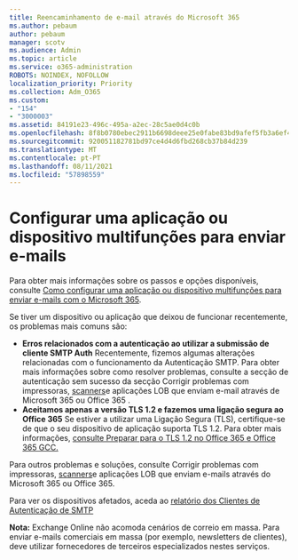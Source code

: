 ```yaml
---
title: Reencaminhamento de e-mail através do Microsoft 365
ms.author: pebaum
author: pebaum
manager: scotv
ms.audience: Admin
ms.topic: article
ms.service: o365-administration
ROBOTS: NOINDEX, NOFOLLOW
localization_priority: Priority
ms.collection: Adm_O365
ms.custom:
- "154"
- "3000003"
ms.assetid: 84191e23-496c-495a-a2ec-28c5ae0d4c0b
ms.openlocfilehash: 8f8b0780ebec2911b6698deee25e0fabe83bd9afef5fb3a6ef4c51cccd67fc7c
ms.sourcegitcommit: 920051182781bd97ce4d4d6fbd268cb37b84d239
ms.translationtype: MT
ms.contentlocale: pt-PT
ms.lasthandoff: 08/11/2021
ms.locfileid: "57898559"
---
```

# <a name="set-up-a-multifunction-device-or-application-to-send-email"></a>Configurar uma aplicação ou dispositivo multifunções para enviar e-mails

Para obter mais informações sobre os passos e opções disponíveis, consulte [Como configurar uma aplicação ou dispositivo multifunções para enviar e-mails com o Microsoft 365](https://docs.microsoft.com/Exchange/mail-flow-best-practices/how-to-set-up-a-multifunction-device-or-application-to-send-email-using-microsoft-365-or-office-365).
  
Se tiver um dispositivo ou aplicação que deixou de funcionar recentemente, os problemas mais comuns são:

- **Erros relacionados com a autenticação ao utilizar a submissão de cliente SMTP Auth** Recentemente, fizemos algumas alterações relacionadas com o funcionamento da Autenticação SMTP. Para obter mais informações sobre como resolver problemas, consulte a secção de autenticação sem sucesso da secção Corrigir problemas com impressoras, [scanners](https://docs.microsoft.com/Exchange/mail-flow-best-practices/fix-issues-with-printers-scanners-and-lob-applications-that-send-email-using-off#error-authentication-unsuccessful)e aplicações LOB que enviam e-mail através de Microsoft 365 ou Office 365 .
- **Aceitamos apenas a versão TLS 1.2 e fazemos uma ligação segura ao Office 365** Se estiver a utilizar uma Ligação Segura (TLS), certifique-se de que o seu dispositivo de aplicação suporta TLS 1.2. Para obter mais informações, [consulte Preparar para o TLS 1.2 no Office 365 e Office 365 GCC.](https://docs.microsoft.com/microsoft-365/compliance/prepare-tls-1.2-in-office-365)
 
Para outros problemas e soluções, consulte Corrigir problemas com impressoras, [scanners](https://docs.microsoft.com/Exchange/mail-flow-best-practices/fix-issues-with-printers-scanners-and-lob-applications-that-send-email-using-off)e aplicações LOB que enviam e-mails através do Microsoft 365 ou Office 365.

Para ver os dispositivos afetados, aceda ao [relatório dos Clientes de Autenticação de SMTP](https://protection.office.com/mailflow/dashboard)

**Nota:** Exchange Online não acomoda cenários de correio em massa. Para enviar e-mails comerciais em massa (por exemplo, newsletters de clientes), deve utilizar fornecedores de terceiros especializados nestes serviços.
